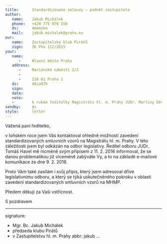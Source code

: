 ```yaml
---
title:      Standardizované smlouvy – podnět zastupitele 
author:
   name:    Jakub Michálek
   phone:   +420 775 978 550
   ds:      4memzkm
   mail:    jakub.michalek@praha.eu
our:
   name:    Zastupitelský klub Pirátů
   sign:    ZK Pha 112/2015
your:
   name:
      -     Hlavní město Praha
   address:
      -     Mariánské náměstí 2/2
      -     
      -     110 01 Praha 1
   ds:      48ia97h
   sign:
   date:    
   note:
   -        k rukám ředitelky Magistrátu hl. m. Prahy JUDr. Martiny Děvěrové.
sendby:     ds
style:      letter
---
```


Vážená paní ředitelko,

v loňském roce jsem Vás kontaktoval ohledně možnosti zavedení standardizovaných smluvních vzorů na Magistrátu hl. m. Prahy. V této záležitosti jsem byl odkázán na odbor legislativy. Ředitel odboru JUDr. Tomáš Havel mě nicméně svým přípisem z 11. 2. 2016 informoval, že se danou problematikou již víceméně zabýváte Vy, a to na základě e-mailové komunikace ze dne 9. 2. 2016. 

Proto Vám také zasílám i svůj přípis, který jsem adresoval dříve legislativnímu odboru, a který se týká uskutečněného pokroku v oblasti zavedení standardizovaných smluvních vzorů na MHMP.

Předem děkuji za Vaši vstřícnost.

S pozdravem

---
signature:
  - Mgr. Bc. Jakub Michálek
  - předseda klubu Pirátů
  - v Zastupitelstvu hl. m. Prahy
abbr:       jakub
...
